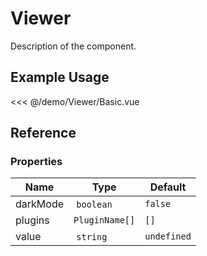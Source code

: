 <script setup>
import Basic from './demo/Viewer/Basic.vue'
</script>

# Viewer

Description of the component.

## Example Usage

<DemoContainer>
  <Basic/>
</DemoContainer>

<<< @/demo/Viewer/Basic.vue

## Reference

### Properties

| Name     | Type           | Default     |
| -------- | -------------- | ----------- |
| darkMode | `boolean`      | `false`     |
| plugins  | `PluginName[]` | `[]`        |
| value    | `string`       | `undefined` |
